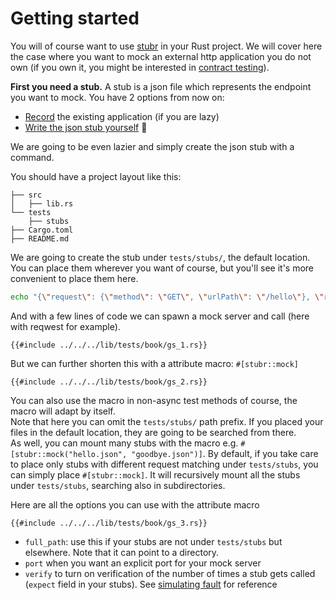 # Getting started

You will of course want to use [stubr](https://github.com/beltram/stubr) in your Rust project. We will cover here the case where you want to mock an external
http application you do not own (if you own it, you might be interested in [contract testing](../contract/index.md)).  

**First you need a stub.** A stub is a json file which represents the endpoint you want to mock. You have 2 options from
now on:
* [Record](../recording/index.md) the existing application (if you are lazy)
* [Write the json stub yourself](../stubs/index.md) 🥵

We are going to be even lazier and simply create the json stub with a command.  

You should have a project layout like this:

```text
├── src
│   ├── lib.rs
└── tests
    ├── stubs
├── Cargo.toml
├── README.md
```

We are going to create the stub under `tests/stubs/`, the default location. You can place them wherever you want of course,
but you'll see it's more convenient to place them here.

```bash
echo "{\"request\": {\"method\": \"GET\", \"urlPath\": \"/hello\"}, \"response\": { \"body\": \"Hello stubr\" }}" > tests/stubs/hello.json
```

And with a few lines of code we can spawn a mock server and call (here with reqwest for example).

```rust,ignore,noplayground,edition2021
{{#include ../../../lib/tests/book/gs_1.rs}}
```

But we can further shorten this with a attribute macro: `#[stubr::mock]`

```rust,ignore,noplayground,edition2021
{{#include ../../../lib/tests/book/gs_2.rs}}
```

You can also use the macro in non-async test methods of course, the macro will adapt by itself.  
Note that here you can omit the `tests/stubs/` path prefix. If you placed your files in the default location, they are
going to be searched from there.  
As well, you can mount many stubs with the macro e.g. `#[stubr::mock("hello.json", "goodbye.json")]`.
By default, if you take care to place only stubs with different request matching under `tests/stubs`, you can simply
place `#[stubr::mock]`. It will recursively mount all the stubs under `tests/stubs`, searching also in subdirectories.  

Here are all the options you can use with the attribute macro

```rust,ignore,noplayground,edition2021
{{#include ../../../lib/tests/book/gs_3.rs}}
```

* `full_path`: use this if your stubs are not under `tests/stubs` but elsewhere. Note that it can point to a directory.
* `port` when you want an explicit port for your mock server
* `verify` to turn on verification of the number of times a stub gets called (`expect` field in your stubs). 
See [simulating fault](../stubs/response.md#simulate-fault) for reference